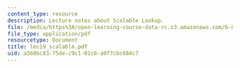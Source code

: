 ```yaml
---
content_type: resource
description: Lecture notes about Scalable Lookup.
file: /media/https%3A/open-learning-course-data-rc.s3.amazonaws.com/6-824-distributed-computer-systems-engineering-spring-2006/a560bc8375dec9c101c8a9f7cbc684c7_lec19_scalable.pdf
file_type: application/pdf
resourcetype: Document
title: lec19_scalable.pdf
uid: a560bc83-75de-c9c1-01c8-a9f7cbc684c7
---
```

